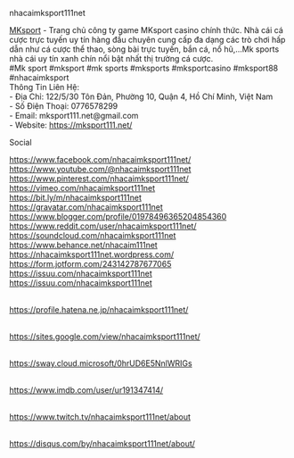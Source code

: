 nhacaimksport111net
<p><span data-sheets-root="1"><a class="in-cell-link" href="https://mksport111.net/" target="_blank">MKsport</a> - Trang chủ c&ocirc;ng ty game MKsport casino ch&iacute;nh thức. Nh&agrave; c&aacute;i c&aacute; cược trực tuyến uy t&iacute;n h&agrave;ng đầu chuy&ecirc;n cung cấp đa dạng c&aacute;c tr&ograve; chơi hấp dẫn như c&aacute; cược thể thao, s&ograve;ng b&agrave;i trực tuyến, bắn c&aacute;, nổ hũ,...Mk sports nh&agrave; c&aacute;i uy t&iacute;n xanh ch&iacute;n nổi bật nhất thị trường c&aacute; cược. <br />#Mk sport #mksport #mk sports #mksports #mksportcasino #mksport88 #nhacaimksport <br />Th&ocirc;ng Tin Li&ecirc;n Hệ:<br />- Địa Chỉ: 122/5/30 T&ocirc;n Đản, Phường 10, Quận 4, Hồ Ch&iacute; Minh, Việt Nam <br />- Số Điện Thoại: 0776578299 <br />- Email: mksport111.net@gmail.com <br />- Website: <a class="in-cell-link" href="https://mksport111.net/" target="_blank">https://mksport111.net/</a></span></p>
<p><span data-sheets-root="1">Social</span></p>
<p><a href="https://www.facebook.com/nhacaimksport111net/">https://www.facebook.com/nhacaimksport111net/</a><br /><a href="https://www.youtube.com/@nhacaimksport111net">https://www.youtube.com/@nhacaimksport111net</a><br /><a href="https://www.pinterest.com/nhacaimksport111net/">https://www.pinterest.com/nhacaimksport111net/</a><br /><a href="https://vimeo.com/nhacaimksport111net">https://vimeo.com/nhacaimksport111net</a><br /><a href="https://bit.ly/m/nhacaimksport111net">https://bit.ly/m/nhacaimksport111net</a><br /><a href="https://gravatar.com/nhacaimksport111net">https://gravatar.com/nhacaimksport111net</a><br /><a href="https://www.blogger.com/profile/01978496365204854360">https://www.blogger.com/profile/01978496365204854360</a><br /><a href="https://www.reddit.com/user/nhacaimksport111net/">https://www.reddit.com/user/nhacaimksport111net/</a><br /><a href="https://soundcloud.com/nhacaimksport111net">https://soundcloud.com/nhacaimksport111net</a><br /><a href="https://www.behance.net/nhacaim111net">https://www.behance.net/nhacaim111net</a><br /><a href="https://nhacaimksport111net.wordpress.com/">https://nhacaimksport111net.wordpress.com/</a><br /><a href="https://form.jotform.com/243142787677065">https://form.jotform.com/243142787677065</a><br /><a href="https://issuu.com/nhacaimksport111net">https://issuu.com/nhacaimksport111net</a><br /><a href="https://issuu.com/nhacaimksport111net">https://issuu.com/nhacaimksport111net</a></p>
<p><br /><a href="https://profile.hatena.ne.jp/nhacaimksport111net/">https://profile.hatena.ne.jp/nhacaimksport111net/</a></p>
<p><br /><a href="https://sites.google.com/view/nhacaimksport111net/">https://sites.google.com/view/nhacaimksport111net/</a></p>
<p><br /><a href="https://sway.cloud.microsoft/0hrUD6E5NnlWRIGs">https://sway.cloud.microsoft/0hrUD6E5NnlWRIGs</a></p>
<p><br /><a href="https://www.imdb.com/user/ur191347414/">https://www.imdb.com/user/ur191347414/</a></p>
<p><br /><a href="https://www.twitch.tv/nhacaimksport111net/about">https://www.twitch.tv/nhacaimksport111net/about</a></p>
<p><br /><a href="https://disqus.com/by/nhacaimksport111net/about/">https://disqus.com/by/nhacaimksport111net/about/</a></p>
<p>&nbsp;</p>
<p>&nbsp;</p>
<p>&nbsp;</p>
<p>&nbsp;</p>